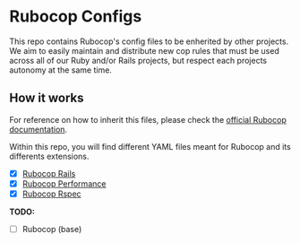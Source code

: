 # Rubocop Configs
This repo contains Rubocop's config files to be enherited by other projects.
We aim to easily maintain and distribute new cop rules that must be used across all of our Ruby and/or Rails projects, but respect each projects autonomy at the same time.

## How it works
For reference on how to inherit this files, please check the [official Rubocop documentation](https://docs.rubocop.org/rubocop/configuration.html#inheriting-configuration-from-a-remote-url).

Within this repo, you will find different YAML files meant for Rubocop and its differents extensions.

- [X] [Rubocop Rails](https://github.com/contratadome/rubocop-configs/blob/main/rubocop_rails.yml)
- [X] [Rubocop Performance](https://github.com/contratadome/rubocop-configs/blob/main/rubocop_performance.yml)
- [X] [Rubocop Rspec](https://github.com/contratadome/rubocop-configs/blob/main/rubocop_rspec.yml)

**TODO:**
- [ ] Rubocop (base)
